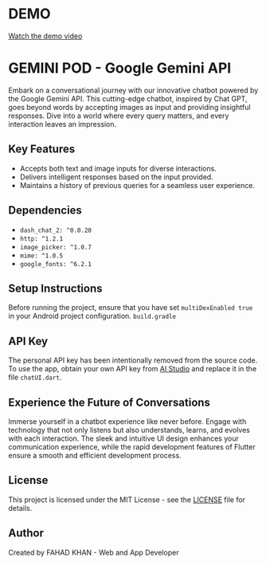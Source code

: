 <!DOCTYPE html>
<body>
  <h1>DEMO</h1>
<a href = "https://youtu.be/34rmYEOBQLc?si=6ORC7sRyHMkGgi4Y">Watch the demo video</a>

<h1>GEMINI POD - Google Gemini API</h1>

<p>Embark on a conversational journey with our innovative chatbot powered by the Google Gemini API. This cutting-edge chatbot, inspired by Chat GPT, goes beyond words by accepting images as input and providing insightful responses. Dive into a world where every query matters, and every interaction leaves an impression.</p>

<h2>Key Features</h2>
<ul>
  <li>Accepts both text and image inputs for diverse interactions.</li>
  <li>Delivers intelligent responses based on the input provided.</li>
  <li>Maintains a history of previous queries for a seamless user experience.</li>
</ul>


<h2>Dependencies</h2>
<ul>
  <li><code>dash_chat_2: ^0.0.20</code></li>
  <li><code>http: ^1.2.1</code></li>
  <li><code>image_picker: ^1.0.7</code></li>
  <li><code>mime: ^1.0.5</code></li>
  <li><code>google_fonts: ^6.2.1</code></li>
</ul>

<h2>Setup Instructions</h2>
<p>Before running the project, ensure that you have set <code>multiDexEnabled true</code> in your Android project configuration. <code>build.gradle</code></p>

<h2>API Key</h2>
<p>The personal API key has been intentionally removed from the source code. To use the app, obtain your own API key from <a href="https://aistudio.google.com">AI Studio</a> and replace it in the file <code>chatUI.dart</code>.</p>

<h2>Experience the Future of Conversations</h2>
<p>Immerse yourself in a chatbot experience like never before. Engage with technology that not only listens but also understands, learns, and evolves with each interaction. The sleek and intuitive UI design enhances your communication experience, while the rapid development features of Flutter ensure a smooth and efficient development process.</p>

<h2>License</h2>
<p>This project is licensed under the MIT License - see the <a href="LICENSE">LICENSE</a> file for details.</p>

<h2>Author</h2>
<p>Created by FAHAD KHAN - Web and App Developer</p>

</body>
</html>
